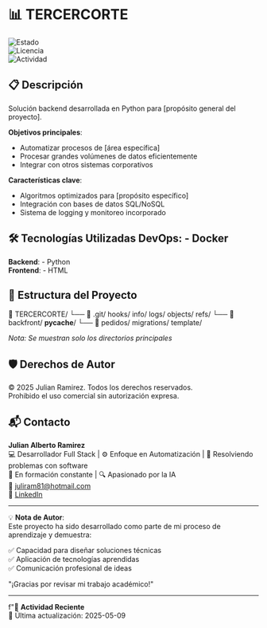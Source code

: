 <h1 style="font-size: 2em">📊 TERCERCORTE</h1>  

![Estado](https://img.shields.io/badge/👨‍💻_En_Desarrollo-yellow)  
![Licencia](https://img.shields.io/badge/Licencia-MIT-green)  
![Actividad](https://img.shields.io/badge/%F0%9F%94%84_%C3%9Altima_Actividad-2025--05--09-lightgrey)  

## 📋 Descripción

Solución backend desarrollada en Python para [propósito general del proyecto].

**Objetivos principales**:
- Automatizar procesos de [área específica]
- Procesar grandes volúmenes de datos eficientemente
- Integrar con otros sistemas corporativos

**Características clave**:
- Algoritmos optimizados para [propósito específico]
- Integración con bases de datos SQL/NoSQL
- Sistema de logging y monitoreo incorporado

## 🛠 Tecnologías Utilizadas  **DevOps**:  - Docker  
**Backend**:  - Python  
**Frontend**:  - HTML  

## 📂 Estructura del Proyecto
📁 TERCERCORTE/
    └── 📂 .git/
        hooks/
        info/
        logs/
        objects/
        refs/
    └── 📂 backfront/
        __pycache__/
    └── 📂 pedidos/
        migrations/
        template/

*Nota: Se muestran solo los directorios principales*

## 🛡️ Derechos de Autor  

© 2025 Julian Ramirez. Todos los derechos reservados.  
Prohibido el uso comercial sin autorización expresa.  

## 📬 Contacto   

**Julian Alberto Ramirez**  
💻 Desarrollador Full Stack | ⚙️ Enfoque en Automatización | 🧩 Resolviendo problemas con software  
🚀 En formación constante | 🔍 Apasionado por la IA  
📧 [juliram81@hotmail.com](mailto:juliram81@hotmail.com)  
🔗 [LinkedIn](https://linkedin.com/in/julianramirezc)  

---  

💡 **Nota de Autor**:  
Este proyecto ha sido desarrollado como parte de mi proceso de aprendizaje y demuestra:  

✅ Capacidad para diseñar soluciones técnicas  
✅ Aplicación de tecnologías aprendidas  
✅ Comunicación profesional de ideas  

"¡Gracias por revisar mi trabajo académico!"  

---  

f"📅 **Actividad Reciente**  
🔹 Última actualización: 2025-05-09 
